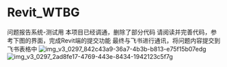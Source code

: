 # Revit_WTBG
问题报告系统-测试用
本项目已经调通，删除了部分代码
请阅读并完善代码，参考下图的界面，完成Revit端的提交功能
最终与飞书进行通讯，将问题内容提交到飞书表格中
![img_v3_0297_842c43a9-36a7-4b3b-b813-e75f15b07edg](https://github.com/frybud/Revit_WTBG/assets/10415442/6cafbd1a-d958-4e5d-8bf9-6c25e30657c3)
![img_v3_0297_2ad8fe17-4769-443e-8434-1942123c5f7g](https://github.com/frybud/Revit_WTBG/assets/10415442/b4948430-60f3-4b27-a29d-c1a56b4dbe11)

